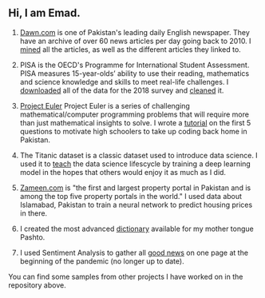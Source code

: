 ## Hi, I am Emad.


1. [Dawn.com](http://www.dawn.com) is one of Pakistan's leading daily English newspaper. They have an archive of over 60 news articles per day going back to 2010. I   [mined](https://colab.research.google.com/drive/14Frh3Yq33bXFHG0fRT8xx05hRckbzwrA?usp=sharing)
 all the articles, as well as the different articles they linked to.
2. PISA is the OECD's Programme for International Student Assessment. PISA measures 15-year-olds’ ability to use their reading, mathematics and science knowledge and skills to meet real-life challenges. I [downloaded](https://colab.research.google.com/drive/1HM6oFJGMCbxvTB4XR3pnzTSWp1bvxTjJ?usp=sharing) all of the data for the 2018 survey and [cleaned](https://colab.research.google.com/drive/1nlmt00FGexRnwYCqXEHAcfSxCgQgR1we?usp=sharing) it.

3. [Project Euler](https://projecteuler.net) Project Euler is a series of challenging mathematical/computer programming problems that will require more than just mathematical insights to solve. I wrote a [tutorial](https://colab.research.google.com/drive/1da-TjrSTBaKOVZlbjhNSRg6Bx_HUU0kf?usp=sharing) on the first 5 questions to motivate high schoolers to take up coding back home in Pakistan.


4. The Titanic dataset is a classic dataset used to introduce data science. I used it to [teach](https://colab.research.google.com/drive/1grXmv8FX9u2acqSb_3YcjpRT1x63RMsB?usp=sharing) the data science lifescycle by training a deep learning model in the hopes that others would enjoy it as much as I did.


5. [Zameen.com](https://www.zameen.com) is "the first and largest property portal in Pakistan and is among the top five property portals in the world." I used data about Islamabad, Pakistan to train a neural network to predict housing prices in there.
6. I created the most advanced [dictionary](https://www.ocf.berkeley.edu/~emadsiddiq/run.fcgi/pashto/) available for my mother tongue Pashto. 
7. I used Sentiment Analysis to gather all [good news](https://www.ocf.berkeley.edu/~emadsiddiq/run.fcgi/goodnews/) on one page at the beginning of the pandemic (no longer up to date). 


You can find some samples from other projects I have worked on in the repository above.



 

